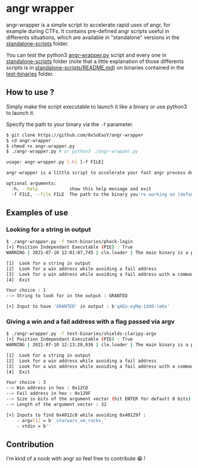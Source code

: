 # angr wrapper

angr-wrapper is a simple script to accelerate rapid uses of angr, for example during CTFs. It contains pre-defined angr scripts useful in differents situations, which are available in "standalone" versions in the [standalone-scripts](standalone-scripts) folder.

You can test the python3 [angr-wrapper.py](angr-wrapper.py) script and every one in [standalone-scripts](standalone-scripts) folder (note that a little explanation of those differents scripts is in [standalone-scripts/README.md](standalone-scripts/README.md)) on binaries contained in the [test-binaries](test-binaries) folder.

## How to use ?

Simply make the script executable to launch it like a binary or use python3 to launch it.

Specify the path to your binary via the `-f` parameter.

```bash
$ git clone https://github.com/0xSoEasY/angr-wrapper
$ cd angr-wrapper
$ chmod +x angr-wrapper.py
$ ./angr-wrapper.py # or python3 ./angr-wrapper.py

usage: angr-wrapper.py [-h] [-f FILE]

angr-wrapper is a little script to accelerate your fast angr process during CTF

optional arguments:
  -h, --help            show this help message and exit
  -f FILE, --file FILE  The path to the binary you're working on (default: None)
```

## Examples of use

### Looking for a string in output

```bash
$ ./angr-wrapper.py -f test-binaries/phack-login
[+] Position Independant Executable (PIE) : True
WARNING | 2021-07-10 12:01:07,745 | cle.loader | The main binary is a position-independent executable. It is being loaded with a base address of 0x400000.

[1]  Look for a string in output
[2]  Look for a win address while avoiding a fail address
[3]  Look for a win address while avoiding a fail address with a command-line argument
[4]  Exit

Your choice : 1
--> String to look for in the output : GRANTED

[+] Input to have 'GRANTED' in output : b'q4Eo-eyMq-1dd0-leKx'
```

### Giving a win and a fail address with a flag passed via argv

```bash
$ ./angr-wrapper.py -f test-binaries/shields-claripy-argv
[+] Position Independant Executable (PIE) : True
WARNING | 2021-07-10 12:13:20,836 | cle.loader | The main binary is a position-independent executable. It is being loaded with a base address of 0x400000.

[1]  Look for a string in output
[2]  Look for a win address while avoiding a fail address
[3]  Look for a win address while avoiding a fail address with a command-line argument
[4]  Exit

Your choice : 3
--> Win address in hex : 0x12C8
--> Fail address in hex : 0x129F
--> Size in bits of the argument vector (hit ENTER for default 8 bits) : 
--> Length of the argument vector : 32

[+] Inputs to find 0x4012c8 while avoiding 0x40129f :
	- argv[1] = b'_starwars_vm_rocks_'
	- stdin = b''
```

## Contribution

I'm kind of a noob with angr so feel free to contribute :grin: !

